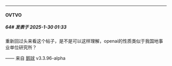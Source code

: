 ﻿
*****

####  OVTVO  
##### 64#       发表于 2025-1-30 01:33

重新回过头来看这个帖子，是不是可以这样理解，openai的性质类似于我国地事业单位研究所？

—— 来自 [鹅球](https://www.pgyer.com/xfPejhuq) v3.3.96-alpha

